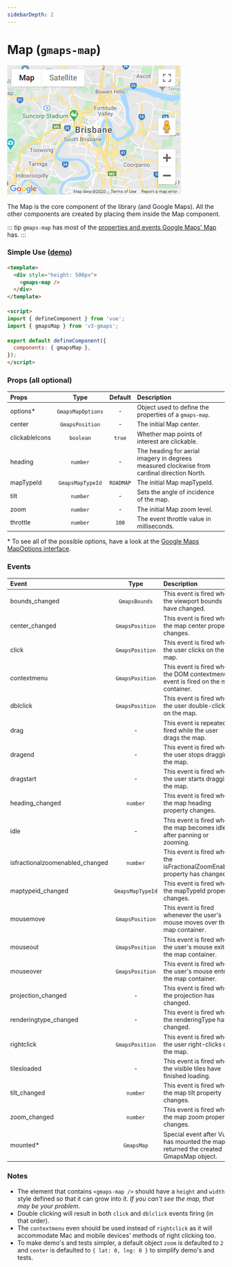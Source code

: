 ```yaml
---
sidebarDepth: 2
---
```


# Map (`gmaps-map`)

<div class="v3-gmaps-screenshot">
  <img src="../img/map.png">
  <p>The Map is the core component of the library (and Google Maps). All the other components are created by placing them inside the Map component.</p>
</div>

::: tip
`gmaps-map` has most of the [properties and events Google Maps' Map](https://developers.google.com/maps/documentation/javascript/reference/map) has.
:::

### Simple Use ([demo](https://vue-bujcvu.stackblitz.io/map))

```html
<template>
  <div style="height: 500px">
    <gmaps-map />
  </div>
</template>

<script>
import { defineComponent } from 'vue';
import { gmapsMap } from 'v3-gmaps';

export default defineComponent({
  components: { gmapsMap },
});
</script>
```

### Props (all optional)

| Props          |       Type        |  Default  | Description                                                                                 |
| :------------- | :---------------: | :-------: | :------------------------------------------------------------------------------------------ |
| options\*      | `GmapsMapOptions` |     -     | Object used to define the properties of a `gmaps-map`.                                      |
| center         |  `GmapsPosition`  |     -     | The initial Map center.                                                                     |
| clickableIcons |     `boolean`     |  `true`   | Whether map points of interest are clickable.                                               |
| heading        |     `number`      |     -     | The heading for aerial imagery in degrees measured clockwise from cardinal direction North. |
| mapTypeId      | `GmapsMapTypeId`  | `ROADMAP` | The initial Map mapTypeId.                                                                  |
| tilt           |     `number`      |     -     | Sets the angle of incidence of the map.                                                     |
| zoom           |     `number`      |     -     | The initial Map zoom level.                                                                 |
| throttle       |     `number`      |   `100`   | The event throttle value in milliseconds.                                                   |

\* To see all of the possible options, have a look at the [Google Maps MapOptions interface](https://developers.google.com/maps/documentation/javascript/reference/map#MapOptions).

### Events

| Event                           |       Type       | Description                                                                           |
| :------------------------------ | :--------------: | :------------------------------------------------------------------------------------ |
| bounds_changed                  |  `GmapsBounds`   | This event is fired when the viewport bounds have changed.                            |
| center_changed                  | `GmapsPosition`  | This event is fired when the map center property changes.                             |
| click                           | `GmapsPosition`  | This event is fired when the user clicks on the map.                                  |
| contextmenu                     | `GmapsPosition`  | This event is fired when the DOM contextmenu event is fired on the map container.     |
| dblclick                        | `GmapsPosition`  | This event is fired when the user double-clicks on the map.                           |
| drag                            |        -         | This event is repeatedly fired while the user drags the map.                          |
| dragend                         |        -         | This event is fired when the user stops dragging the map.                             |
| dragstart                       |        -         | This event is fired when the user starts dragging the map.                            |
| heading_changed                 |     `number`     | This event is fired when the map heading property changes.                            |
| idle                            |        -         | This event is fired when the map becomes idle after panning or zooming.               |
| isfractionalzoomenabled_changed |     `number`     | This event is fired when the isFractionalZoomEnabled property has changed.            |
| maptypeid_changed               | `GmapsMapTypeId` | This event is fired when the mapTypeId property changes.                              |
| mousemove                       | `GmapsPosition`  | This event is fired whenever the user's mouse moves over the map container.           |
| mouseout                        | `GmapsPosition`  | This event is fired when the user's mouse exits the map container.                    |
| mouseover                       | `GmapsPosition`  | This event is fired when the user's mouse enters the map container.                   |
| projection_changed              |        -         | This event is fired when the projection has changed.                                  |
| renderingtype_changed           |        -         | This event is fired when the renderingType has changed.                               |
| rightclick                      | `GmapsPosition`  | This event is fired when the user right-clicks on the map.                            |
| tilesloaded                     |        -         | This event is fired when the visible tiles have finished loading.                     |
| tilt_changed                    |     `number`     | This event is fired when the map tilt property changes.                               |
| zoom_changed                    |     `number`     | This event is fired when the map zoom property changes.                               |
| mounted\*                       |    `GmapsMap`    | Special event after Vue has mounted the map. It returned the created GmapsMap object. |

### Notes

- The element that contains `<gmaps-map />` should have a `height` and `width` style defined so that it can grow into it. *If you can't see the map, that may be your problem*.
- Double clicking will result in both `click` and `dblclick` events firing (in that order).
- The `contextmenu` even should be used instead of `rightclick` as it will accommodate Mac and mobile devices' methods of right clicking too.
- To make demo's and tests simpler, a default object  `zoom` is defaulted to `2` and `center` is defaulted to `{ lat: 0, lng: 0 }` to simplify demo's and tests.

